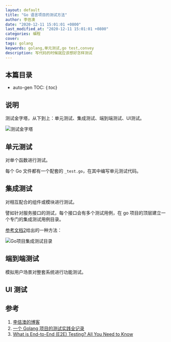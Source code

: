 ```yaml
---
layout: default
title: "Go 语言项目的测试方法"
author: 李佶澳
date: "2020-12-11 15:01:01 +0800"
last_modified_at: "2020-12-11 15:01:01 +0800"
categories: 编程
cover:
tags: golang
keywords: golang,单元测试,go test,convey
description: 写代码的时候就应该想好怎样测试
---
```


## 本篇目录

* auto-gen TOC:
{:toc}

## 说明

测试金字塔，从下到上：单元测试、集成测试、端到端测试、UI测试。

![测试金字塔]({{site.article}}/go-test-1.jpeg)

## 单元测试

对单个函数进行测试。

每个 Go 文件都有一个配套的 `_test.go`，在其中编写单元测试代码。

## 集成测试

对相互配合的组件或模块进行测试。

譬如针对服务接口的测试，每个接口会有多个测试用例，在 go 项目的顶层建立一个专门的集成测试用例目录。

[参考文档2][2]给出的一种方法：

![Go项目集成测试目录]({{site.article}}/go-test-2.webp)

## 端到端测试

模拟用户场景对整套系统进行功能测试。

## UI 测试


## 参考

1. [李佶澳的博客][1]
2. [一个 Golang 项目的测试实践全记录][2]
3. [What is End-to-End (E2E) Testing? All You Need to Know][3]

[1]: https://www.lijiaocn.com "李佶澳的博客"
[2]: https://mp.weixin.qq.com/s?__biz=MzU1ODEzNjI2NA==&mid=2247487177&idx=3&sn=e7841ab3cc1c990c73fdca398f8f25c1&source=41#wechat_redirect ""
[3]: https://www.katalon.com/resources-center/blog/end-to-end-e2e-testing/ "What is End-to-End (E2E) Testing? All You Need to Know"
